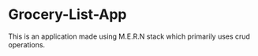 # Grocery-List-App
This is an application made using M.E.R.N stack which primarily uses crud operations.
